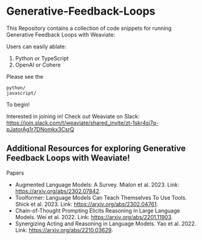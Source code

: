 # Generative-Feedback-Loops
This Repository contains a collection of code snippets for running Generative Feedback Loops with Weaviate:

Users can easily ablate:
1. Python or TypeScript
2. OpenAI or Cohere

Please see the

```
python/
javascript/
```

To begin!

Interested in joining in!
Check out Weaviate on Slack: https://join.slack.com/t/weaviate/shared_invite/zt-1skr4sj7q-pJatorAg1r7DNomkx3CsrQ


## Additional Resources for exploring Generative Feedback Loops with Weaviate!

Papers
- Augmented Language Models: A Survey. Mialon et al. 2023. Link: https://arxiv.org/abs/2302.07842.
- Toolformer: Language Models Can Teach Themselves To Use Tools. Shick et al. 2023. Link: https://arxiv.org/abs/2302.04761.
- Chain-of-Thought Prompting Elicits Reasoning in Large Language Models. Wei et al. 2022. Link: https://arxiv.org/abs/2201.11903.
- Synergizing Acting and Reasoning in Language Models. Yao et al. 2022. Link: https://arxiv.org/abs/2210.03629.
